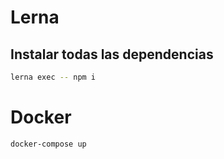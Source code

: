 # Lerna

## Instalar todas las dependencias

```bash
lerna exec -- npm i
```

# Docker

```bash
docker-compose up
```
